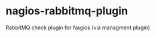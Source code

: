 nagios-rabbitmq-plugin
======================

RabbitMQ check plugin for Nagios (via managment plugin)
